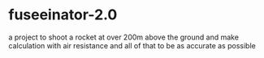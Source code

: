 # fuseeinator-2.0
a project to shoot a rocket at over 200m above the ground and make calculation with air resistance and all of that to be as accurate as possible
